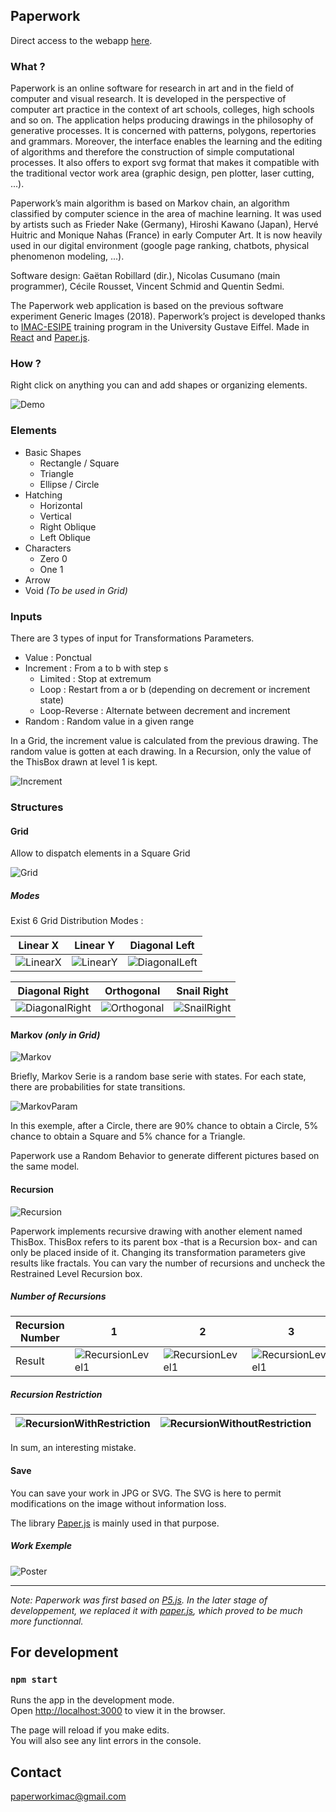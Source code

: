 ## Paperwork

Direct access to the webapp [here](https://dragonbleapiece.github.io/Paperwork/).

### What ?

Paperwork is an online software for research in art and in the field of computer and visual research. It is developed in the perspective of computer art practice in the context of art schools, colleges, high schools and so on. The application helps producing drawings in the philosophy of generative processes. It is concerned with patterns, polygons, repertories and grammars. Moreover, the interface enables the learning and the editing of algorithms and therefore the construction of simple computational processes. It also offers to export svg format that makes it compatible with the traditional vector work area (graphic design, pen plotter, laser cutting, ...).

Paperwork’s main algorithm is based on Markov chain, an algorithm classified by computer science in the area of machine learning. It was used by artists such as Frieder Nake (Germany), Hiroshi Kawano (Japan), Hervé Huitric and Monique Nahas (France) in early Computer Art. It is now heavily used in our digital environment (google page ranking, chatbots, physical phenomenon modeling, ...).

Software design: Gaëtan Robillard (dir.), Nicolas Cusumano (main programmer), Cécile Rousset, Vincent Schmid and Quentin Sedmi.

The Paperwork web application is based on the previous software experiment Generic Images (2018). Paperwork’s project is developed thanks to [IMAC-ESIPE](https://www.ingenieur-imac.fr) training program in the University Gustave Eiffel. Made in [React](https://reactjs.org) and [Paper.js](http://paperjs.org).

### How ?

Right click on anything you can and add shapes or organizing elements.

![Demo](/pictures/workspace.gif)

### Elements

* Basic Shapes
  * Rectangle / Square
  * Triangle
  * Ellipse / Circle
* Hatching
  * Horizontal
  * Vertical
  * Right Oblique
  * Left Oblique
* Characters
  * Zero 0
  * One 1
* Arrow
* Void *(To be used in Grid)*

### Inputs

There are 3 types of input for Transformations Parameters.
* Value : Ponctual
* Increment : From a to b with step s
  * Limited : Stop at extremum
  * Loop : Restart from a or b (depending on decrement or increment state)
  * Loop-Reverse : Alternate between decrement and increment
* Random : Random value in a given range

In a Grid, the increment value is calculated from the previous drawing. The random value is gotten at each drawing.
In a Recursion, only the value of the ThisBox drawn at level 1 is kept.

![Increment](/pictures/Increment.PNG)

### Structures

#### Grid

Allow to dispatch elements in a Square Grid

![Grid](/pictures/Grid.PNG)

##### Modes

Exist 6 Grid Distribution Modes :

Linear X |  Linear Y | Diagonal Left 
------------ | ------------- | -------------
![LinearX](/pictures/LinearX.png) | ![LinearY](/pictures/LinearY.png) | ![DiagonalLeft](/pictures/DiagonalLeft.png)


Diagonal Right | Orthogonal | Snail Right
------------- | ------------- | -------------
![DiagonalRight](/pictures/DiagonalRight.png) | ![Orthogonal](/pictures/Orthogonal.png) | ![SnailRight](/pictures/SnailRight.png)
  

#### Markov *(only in Grid)*

![Markov](/pictures/Markov.PNG)

Briefly, Markov Serie is a random base serie with states. For each state, there are probabilities for state transitions.

![MarkovParam](/pictures/MarkovParam.PNG)

In this exemple, after a Circle, there are 90% chance to obtain a Circle, 5% chance to obtain a Square and 5% chance for a Triangle.

Paperwork use a Random Behavior to generate different pictures based on the same model.

#### Recursion

![Recursion](/pictures/Recursion.PNG)

Paperwork implements recursive drawing with another element named ThisBox. ThisBox refers to its parent box -that is a Recursion box- and can only be placed inside of it. Changing its transformation parameters give results like fractals.
You can vary the number of recursions and uncheck the Restrained Level Recursion box.

##### Number of Recursions

Recursion Number | 1 | 2 | 3 | 4 | 5
--- | --- | --- | --- | --- | --- |
Result | ![RecursionLevel1](/pictures/RecursionLevel1.png) | ![RecursionLevel1](/pictures/RecursionLevel2.png) | ![RecursionLevel1](/pictures/RecursionLevel3.png) | ![RecursionLevel1](/pictures/RecursionLevel4.png) | ![RecursionLevel1](/pictures/RecursionLevel5.png)

##### Recursion Restriction
![RecursionWithRestriction](/pictures/RecursionWithRestriction.PNG) | ![RecursionWithoutRestriction](/pictures/RecursionWithoutRestriction.PNG)
--- | ---

In sum, an interesting mistake.

#### Save

You can save your work in JPG or SVG. The SVG is here to permit modifications on the image without information loss.

The library [Paper.js](http://paperjs.org) is mainly used in that purpose.

##### Work Exemple

![Poster](/pictures/Affiche.png)

___

*Note: Paperwork was first based on [P5.js](https://p5js.org). In the later stage of developpement, we replaced it with [paper.js](), which proved to be much more functionnal.*

## For development

### `npm start`

Runs the app in the development mode.<br>
Open [http://localhost:3000](http://localhost:3000) to view it in the browser.

The page will reload if you make edits.<br>
You will also see any lint errors in the console.

## Contact

paperworkimac@gmail.com

